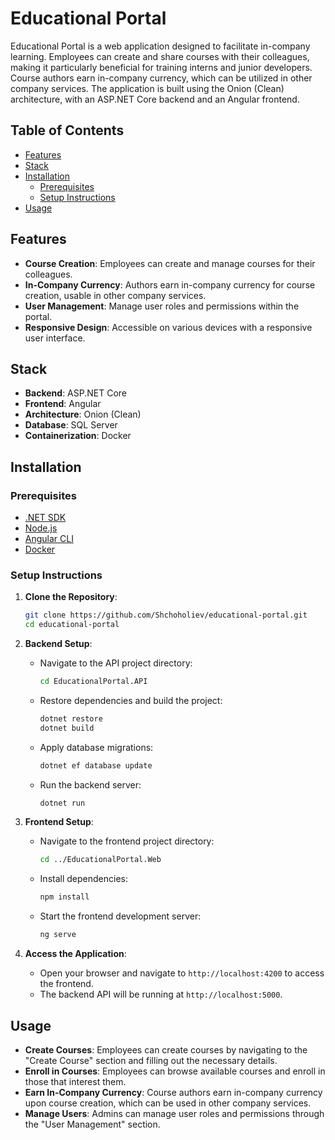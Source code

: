 # Educational Portal

Educational Portal is a web application designed to facilitate in-company learning. Employees can create and share courses with their colleagues, making it particularly beneficial for training interns and junior developers. Course authors earn in-company currency, which can be utilized in other company services. The application is built using the Onion (Clean) architecture, with an ASP.NET Core backend and an Angular frontend.

## Table of Contents

- [Features](#features)
- [Stack](#stack)
- [Installation](#installation)
  - [Prerequisites](#prerequisites)
  - [Setup Instructions](#setup-instructions)
- [Usage](#usage)

## Features

- **Course Creation**: Employees can create and manage courses for their colleagues.
- **In-Company Currency**: Authors earn in-company currency for course creation, usable in other company services.
- **User Management**: Manage user roles and permissions within the portal.
- **Responsive Design**: Accessible on various devices with a responsive user interface.

## Stack

- **Backend**: ASP.NET Core
- **Frontend**: Angular
- **Architecture**: Onion (Clean)
- **Database**: SQL Server
- **Containerization**: Docker

## Installation

### Prerequisites

- [.NET SDK](https://dotnet.microsoft.com/download)
- [Node.js](https://nodejs.org/en/download/)
- [Angular CLI](https://angular.io/cli)
- [Docker](https://www.docker.com/get-started)

### Setup Instructions

1. **Clone the Repository**:

   ```bash
   git clone https://github.com/Shchoholiev/educational-portal.git
   cd educational-portal
   ```

2. **Backend Setup**:

   - Navigate to the API project directory:

     ```bash
     cd EducationalPortal.API
     ```

   - Restore dependencies and build the project:

     ```bash
     dotnet restore
     dotnet build
     ```

   - Apply database migrations:

     ```bash
     dotnet ef database update
     ```

   - Run the backend server:

     ```bash
     dotnet run
     ```

3. **Frontend Setup**:

   - Navigate to the frontend project directory:

     ```bash
     cd ../EducationalPortal.Web
     ```

   - Install dependencies:

     ```bash
     npm install
     ```

   - Start the frontend development server:

     ```bash
     ng serve
     ```

4. **Access the Application**:

   - Open your browser and navigate to `http://localhost:4200` to access the frontend.
   - The backend API will be running at `http://localhost:5000`.

## Usage

- **Create Courses**: Employees can create courses by navigating to the "Create Course" section and filling out the necessary details.
- **Enroll in Courses**: Employees can browse available courses and enroll in those that interest them.
- **Earn In-Company Currency**: Course authors earn in-company currency upon course creation, which can be used in other company services.
- **Manage Users**: Admins can manage user roles and permissions through the "User Management" section.
